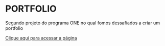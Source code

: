 # PORTFOLIO
Segundo projeto do programa ONE no qual fomos dessafiados a criar um portfolio

[Clique aqui para acessar a página](https://kale-teck.github.io/PORTFOLIO/)
